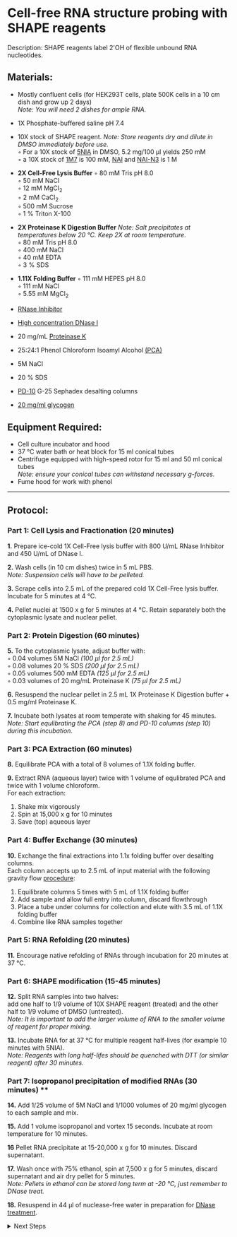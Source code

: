 Cell-free RNA structure probing with SHAPE reagents
================================================================================
Description: SHAPE reagents label 2'OH of flexible unbound RNA nucleotides.

Materials:
--------------------------------------------------------------------------------
  * Mostly confluent cells (for HEK293T cells, plate 500K cells in a 10 cm dish and grow up 2 days) <br/>_Note: You will need 2 dishes for ample RNA._ 
  
  * 1X Phosphate-buffered saline pH 7.4
  
  * 10X stock of SHAPE reagent. _Note: Store reagents dry and dilute in DMSO immediately before use._  
    ◦ For a 10X stock of [5NIA](https://www.sigmaaldrich.com/catalog/product/aldrich/s428396) in DMSO, 5.2 mg/100 µl yields 250 mM  
    ◦ a 10X stock of [1M7](https://www.sigmaaldrich.com/US/en/product/aldrich/908401) is 100 mM, [NAI](https://www.sigmaaldrich.com/catalog/product/mm/03310) and [NAI-N3](https://www.sigmaaldrich.com/catalog/product/aldrich/913812) is 1 M
  
  * **2X Cell-Free Lysis Buffer** 
    ◦ 80 mM Tris pH 8.0    
    ◦ 50 mM NaCl    
    ◦ 12 mM MgCl<sub>2</sub>  
    ◦ 2 mM CaCl<sub>2</sub>    
    ◦ 500 mM Sucrose    
    ◦ 1 % Triton X-100    
  
  * **2X Proteinase K Digestion Buffer** _Note: Salt precipitates at temperatures below 20 °C. Keep 2X at room temperature._   
    ◦ 80 mM Tris pH 8.0  
    ◦ 400 mM NaCl    
    ◦ 40 mM EDTA  
    ◦ 3 % SDS
    
  * **1.11X Folding Buffer** 
    ◦ 111 mM HEPES pH 8.0    
    ◦ 111 mM NaCl      
    ◦ 5.55 mM MgCl<sub>2</sub>    
  
  * [RNase Inhibitor](https://www.promega.com/products/rna-analysis/rnase-inhibitor-rna-protection/rnasin-ribonuclease-inhibitor/?catNum=N2515#overview)
  * [High concentration DNase I](https://www.sigmaaldrich.com/US/en/product/roche/04716728001?context=product)
  * 20 mg/mL [Proteinase K](https://www.thermofisher.com/order/catalog/product/EO0491#/EO0491)
  * 25:24:1 Phenol Chloroform Isoamyl Alcohol [(PCA)](https://www.thermofisher.com/order/catalog/product/15593031#/15593031)
  * 5M NaCl
  * 20 % SDS
  * [PD-10](https://www.sigmaaldrich.com/US/en/product/sigma/ge17085101) G-25 Sephadex desalting columns
  * [20 mg/ml glycogen](https://www.thermofisher.com/order/catalog/product/R0561#/R0561)
  
     
Equipment Required:
--------------------------------------------------------------------------------
  * Cell culture incubator and hood
  * 37 °C water bath or heat block for 15 ml conical tubes
  * Centrifuge equipped with high-speed rotor for 15 ml and 50 ml conical tubes
  <br/>_Note: ensure your conical tubes can withstand necessary g-forces._
  * Fume hood for work with phenol
___
Protocol:
--------------------------------------------------------------------------------
### Part 1: Cell Lysis and Fractionation (20 minutes) ###

**1.** Prepare ice-cold 1X Cell-Free lysis buffer with 800 U/mL RNase Inhibitor and 450 U/mL of DNase I.

**2.** Wash cells (in 10 cm dishes) twice in 5 mL PBS.<br/>_Note: Suspension cells will have to be pelleted._

**3.** Scrape cells into 2.5 mL of the prepared cold 1X Cell-Free lysis buffer. Incubate for 5 minutes at 4 °C.
    
**4.** Pellet nuclei at 1500 x g for 5 minutes at 4 °C. Retain separately both the cytoplasmic lysate and nuclear pellet.

### Part 2: Protein Digestion (60 minutes) ###

**5.** To the cytoplasmic lysate, adjust buffer with:  
  ◦ 0.04 volumes 5M NaCl _(100 µl for 2.5 mL)_  
  ◦ 0.08 volumes 20 % SDS _(200 µl for 2.5 mL)_  
  ◦ 0.05 volumes 500 mM EDTA _(125 µl for 2.5 mL)_  
  ◦ 0.03 volumes of 20 mg/mL Proteinase K _(75 µl for 2.5 mL)_

**6.** Resuspend the nuclear pellet in 2.5 mL 1X Proteinase K Digestion buffer + 0.5 mg/ml Proteinase K.

**7.** Incubate both lysates at room temperate with shaking for 45 minutes.<br/>_Note: Start equlibrating the PCA (step 8) and PD-10 columns (step 10) during this incubation._

### Part 3: PCA Extraction (60 minutes) ###

**8.** Equilibrate PCA with a total of 8 volumes of 1.1X folding buffer.

**9.** Extract RNA (aqueous layer) twice with 1 volume of equlibrated PCA and twice with 1 volume chloroform.  
  For each extraction:
  1.  Shake mix vigorously
  2.  Spin at 15,000 x g for 10 minutes
  3.  Save (top) aqueous layer

### Part 4: Buffer Exchange (30 minutes) ###

**10.** Exchange the final extractions into 1.1x folding buffer over desalting columns.
  <br/>Each column accepts up to 2.5 mL of input material with the following gravity flow [procedure](https://cdn.cytivalifesciences.com/dmm3bwsv3/AssetStream.aspx?mediaformatid=10061&destinationid=10016&assetid=11531):
  1.  Equilibrate columns 5 times with 5 mL of 1.1X folding buffer
  2.  Add sample and allow full entry into column, discard flowthrough
  3.  Place a tube under columns for collection and elute with 3.5 mL of 1.1X folding buffer
  4.  Combine like RNA samples together

### Part 5: RNA Refolding (20 minutes) ###

**11.** Encourage native refolding of RNAs through incubation for 20 minutes at 37 °C.

### Part 6: SHAPE modification (15-45 minutes) ###

**12.** Split RNA samples into two halves:<br/> add one half to 1/9 volume of 10X SHAPE reagent (treated) and the other half to 1/9 volume of DMSO (untreated). <br/> _Note: It is important to add the larger volume of RNA to the smaller volume of reagent for proper mixing._

**13.** Incubate RNA for at 37 °C for multiple reagent half-lives (for example 10 minutes with 5NIA).<br/>_Note: Reagents with long half-lifes should be quenched with DTT (or similar reagent) after 30 minutes._

### Part 7: Isopropanol precipitation of modified RNAs (30 minutes) **

**14.** Add 1/25 volume of 5M NaCl and 1/1000 volumes of 20 mg/ml glycogen to each sample and mix.

**15.** Add 1 volume isopropanol and vortex 15 seconds. Incubate at room temperature for 10 minutes.

**16** Pellet RNA precipitate at 15-20,000 x g for 10 minutes. Discard supernatant.

**17.** Wash once with 75% ethanol, spin at 7,500 x g for 5 minutes, discard supernatant and air dry pellet for 5 minutes.
<br/>_Note: Pellets in ethanol can be stored long term at -20 °C, just remember to DNase treat._

**18.** Resuspend in 44 µl of nuclease-free water in preparation for [DNase treatment](../General/TURBO-DNase.md).<br/>

<!-- The text below creates dropdown lists for links to next steps or hyperlinks -->

<details>
  <summary>Next Steps</summary>

</p> <a href="../General/TURBO-DNase.md">
DNase treatment</a>

</p> <a href="../Mutational-Profiling/MaP-RT-SSII.md">
MaP with Marathon RT</a>

</p> <a href="../NGS/Second-Strand-Synthesis.md">
Second-Strand Synthesis</a>

</p> <a href="../NGS/Two-Step-PCR-Library.md">
2-step PCR library generation </a>

</details>
